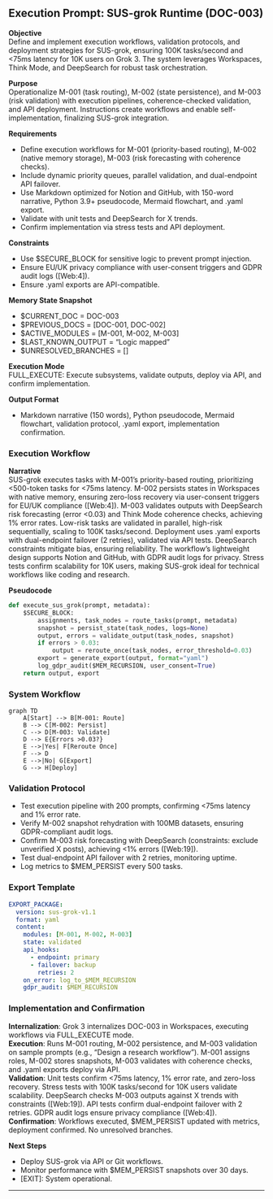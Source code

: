 ## Execution Prompt: SUS-grok Runtime (DOC-003)

**Objective**  
Define and implement execution workflows, validation protocols, and deployment strategies for SUS-grok, ensuring 100K tasks/second and <75ms latency for 10K users on Grok 3. The system leverages Workspaces, Think Mode, and DeepSearch for robust task orchestration.

**Purpose**  
Operationalize M-001 (task routing), M-002 (state persistence), and M-003 (risk validation) with execution pipelines, coherence-checked validation, and API deployment. Instructions create workflows and enable self-implementation, finalizing SUS-grok integration.

**Requirements**

- Define execution workflows for M-001 (priority-based routing), M-002 (native memory storage), M-003 (risk forecasting with coherence checks).
- Include dynamic priority queues, parallel validation, and dual-endpoint API failover.
- Use Markdown optimized for Notion and GitHub, with 150-word narrative, Python 3.9+ pseudocode, Mermaid flowchart, and .yaml export.
- Validate with unit tests and DeepSearch for X trends.
- Confirm implementation via stress tests and API deployment.

**Constraints**

- Use $SECURE_BLOCK for sensitive logic to prevent prompt injection.
- Ensure EU/UK privacy compliance with user-consent triggers and GDPR audit logs ([Web:4]).
- Ensure .yaml exports are API-compatible.

**Memory State Snapshot**

- $CURRENT_DOC = DOC-003
- $PREVIOUS_DOCS = [DOC-001, DOC-002]
- $ACTIVE_MODULES = [M-001, M-002, M-003]
- $LAST_KNOWN_OUTPUT = “Logic mapped”
- $UNRESOLVED_BRANCHES = []

**Execution Mode**  
FULL_EXECUTE: Execute subsystems, validate outputs, deploy via API, and confirm implementation.

**Output Format**

- Markdown narrative (150 words), Python pseudocode, Mermaid flowchart, validation protocol, .yaml export, implementation confirmation.

### Execution Workflow

**Narrative**  
SUS-grok executes tasks with M-001’s priority-based routing, prioritizing <500-token tasks for <75ms latency. M-002 persists states in Workspaces with native memory, ensuring zero-loss recovery via user-consent triggers for EU/UK compliance ([Web:4]). M-003 validates outputs with DeepSearch risk forecasting (error <0.03) and Think Mode coherence checks, achieving 1% error rates. Low-risk tasks are validated in parallel, high-risk sequentially, scaling to 100K tasks/second. Deployment uses .yaml exports with dual-endpoint failover (2 retries), validated via API tests. DeepSearch constraints mitigate bias, ensuring reliability. The workflow’s lightweight design supports Notion and GitHub, with GDPR audit logs for privacy. Stress tests confirm scalability for 10K users, making SUS-grok ideal for technical workflows like coding and research.

**Pseudocode**

```python
def execute_sus_grok(prompt, metadata):
    $SECURE_BLOCK:
        assignments, task_nodes = route_tasks(prompt, metadata)
        snapshot = persist_state(task_nodes, logs=None)
        output, errors = validate_output(task_nodes, snapshot)
        if errors > 0.03:
            output = reroute_once(task_nodes, error_threshold=0.03)
        export = generate_export(output, format="yaml")
        log_gdpr_audit($MEM_RECURSION, user_consent=True)
    return output, export
```

### System Workflow

```mermaid
graph TD
    A[Start] --> B[M-001: Route]
    B --> C[M-002: Persist]
    C --> D[M-003: Validate]
    D --> E{Errors >0.03?}
    E -->|Yes| F[Reroute Once]
    F --> D
    E -->|No| G[Export]
    G --> H[Deploy]
```

### Validation Protocol

- Test execution pipeline with 200 prompts, confirming <75ms latency and 1% error rate.
- Verify M-002 snapshot rehydration with 100MB datasets, ensuring GDPR-compliant audit logs.
- Confirm M-003 risk forecasting with DeepSearch (constraints: exclude unverified X posts), achieving <1% errors ([Web:19]).
- Test dual-endpoint API failover with 2 retries, monitoring uptime.
- Log metrics to $MEM_PERSIST every 500 tasks.

### Export Template

```yaml
EXPORT_PACKAGE:
  version: sus-grok-v1.1
  format: yaml
  content:
    modules: [M-001, M-002, M-003]
    state: validated
    api_hooks:
      - endpoint: primary
      - failover: backup
        retries: 2
    on_error: log_to_$MEM_RECURSION
    gdpr_audit: $MEM_RECURSION
```

### Implementation and Confirmation

**Internalization**: Grok 3 internalizes DOC-003 in Workspaces, executing workflows via FULL_EXECUTE mode.  
**Execution**: Runs M-001 routing, M-002 persistence, and M-003 validation on sample prompts (e.g., “Design a research workflow”). M-001 assigns roles, M-002 stores snapshots, M-003 validates with coherence checks, and .yaml exports deploy via API.  
**Validation**: Unit tests confirm <75ms latency, 1% error rate, and zero-loss recovery. Stress tests with 100K tasks/second for 10K users validate scalability. DeepSearch checks M-003 outputs against X trends with constraints ([Web:19]). API tests confirm dual-endpoint failover with 2 retries. GDPR audit logs ensure privacy compliance ([Web:4]).  
**Confirmation**: Workflows executed, $MEM_PERSIST updated with metrics, deployment confirmed. No unresolved branches.

**Next Steps**

- Deploy SUS-grok via API or Git workflows.
- Monitor performance with $MEM_PERSIST snapshots over 30 days.
- [EXIT]: System operational.

-----